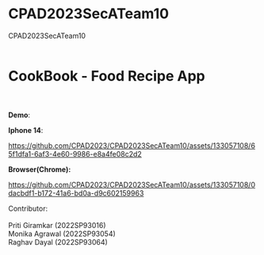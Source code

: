 # CPAD2023SecATeam10
CPAD2023SecATeam10 <br /> <br />
# CookBook - Food Recipe App <br /> <br />
**Demo**:

**Iphone 14**:

https://github.com/CPAD2023/CPAD2023SecATeam10/assets/133057108/65f1dfa1-6af3-4e60-9986-e8a4fe08c2d2

**Browser(Chrome):**

https://github.com/CPAD2023/CPAD2023SecATeam10/assets/133057108/0dacbdf1-b172-41a6-bd0a-d9c602159963


Contributor:<br /> <br />
Priti Giramkar (2022SP93016) <br />
Monika Agrawal (2022SP93054) <br />
Raghav Dayal   (2022SP93064)
